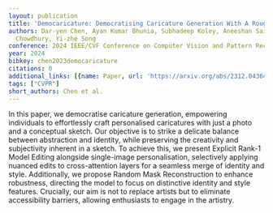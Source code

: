 ```yaml
---
layout: publication
title: 'Democaricature: Democratising Caricature Generation With A Rough Sketch'
authors: Dar-yen Chen, Ayan Kumar Bhunia, Subhadeep Koley, Aneeshan Sain, Pinaki Nath
  Chowdhury, Yi-zhe Song
conference: 2024 IEEE/CVF Conference on Computer Vision and Pattern Recognition (CVPR)
year: 2024
bibkey: chen2023democaricature
citations: 0
additional_links: [{name: Paper, url: 'https://arxiv.org/abs/2312.04364'}]
tags: ["CVPR"]
short_authors: Chen et al.
---
```

In this paper, we democratise caricature generation, empowering individuals
to effortlessly craft personalised caricatures with just a photo and a
conceptual sketch. Our objective is to strike a delicate balance between
abstraction and identity, while preserving the creativity and subjectivity
inherent in a sketch. To achieve this, we present Explicit Rank-1 Model Editing
alongside single-image personalisation, selectively applying nuanced edits to
cross-attention layers for a seamless merge of identity and style.
Additionally, we propose Random Mask Reconstruction to enhance robustness,
directing the model to focus on distinctive identity and style features.
Crucially, our aim is not to replace artists but to eliminate accessibility
barriers, allowing enthusiasts to engage in the artistry.